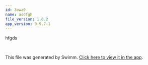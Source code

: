 ```yaml
---
id: 3owa0
name: asdfgh
file_version: 1.0.2
app_version: 0.9.7-1
---
```


hfgds

<br/>

This file was generated by Swimm. [Click here to view it in the app](http://localhost:5000/repos/ls4DA2fLasmQuEbT4ipw/docs/3owa0).